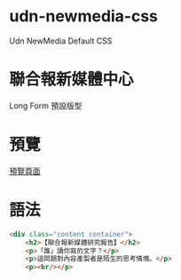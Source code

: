 # udn-newmedia-css
Udn NewMedia Default CSS

# 聯合報新媒體中心
Long Form 預設版型

# 預覽
[預覽頁面](https://udn-newmedia.github.io/udn-newmedia-css/)

# 語法
```html
<div class="content container">
    <h2>【聯合報新媒體研究報告】</h2>
    <p>「誰」讀你寫的文字？</p>
    <p>這問題對內容產製者是陌生的思考情境。</p>
    <p><br/></p>
```
